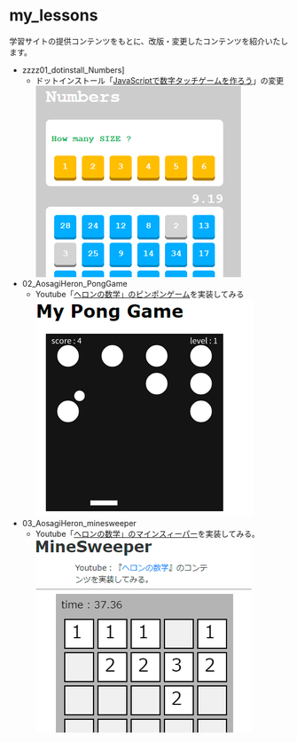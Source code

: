 # my_lessons
学習サイトの提供コンテンツをもとに、改版・変更したコンテンツを紹介いたします。


- zzzz01_dotinstall_Numbers]
  - ドットインストール「[JavaScriptで数字タッチゲームを作ろう](https://dotinstall.com/lessons/numbers_js_v4)」の変更
  ![画像](docs/images/01_dotinstall_Numbers.png)
- 02_AosagiHeron_PongGame
  - Youtube「[ヘロンの数学」のピンポンゲーム](https://www.youtube.com/watch?v=rdGKg6VbFBo)を実装してみる
  ![画像](docs/images/02_AosagiHeron_PongGame.png)
- 03_AosagiHeron_minesweeper
  - Youtube「[ヘロンの数学」のマインスィーパー](https://www.youtube.com/watch?v=C-pPqPqhJSM)を実装してみる。
  ![画像](docs/images/03_AosagiHeron_minesweeper.png)


